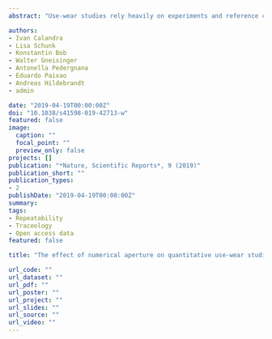 ```yaml
---
abstract: "Use-wear studies rely heavily on experiments and reference collections to infer the function of archeological artifacts. Sequential experiments, in particular, are necessary to understand how use-wear develops. Consequently, it is crucial to analyze the same location on the tool’s surface during the course of an experiment. Being able to relocate the area of interest on a sample is also essential for reproducibility in use-wear studies. However, visual relocation has limited applicability and there is currently no easy and efficient alternative. Here we propose a simple protocol to create a coordinate system directly on the sample. Three ceramic beads that serve as reference markers are adhered onto the sample, either with epoxy resin or acrylic polymer. The former is easier to work with but the latter is reversible so it can be applied to archeological samples too. The microscope’s software then relocates the position(s) of interest.We demonstrate the feasibility of this approach and measure its repeatability by imaging the same position on an experimental flint blade 10 times with two confocal microscopes. Our results show that the position can be relocated automatically with a horizontal positional repeatability of approximately 14% of the field of view. Quantitative surface texture measurements according to ISO 25178 vary due to this positional inaccuracy, but it is still unknown whether this variation would mask functional differences. Although still perfectible, we argue that this protocol represents an important step toward repeatability and reproducibility in experimental archeology, especially in use-wear studies."

authors:
- Ivan Calandra
- Lisa Schunk
- Konstantin Bob
- Walter Gneisinger
- Antonella Pedergnana
- Eduardo Paixao
- Andreas Hildebrandt
- admin

date: "2019-04-19T00:00:00Z"
doi: "10.1038/s41598-019-42713-w"
featured: false
image:
  caption: ""
  focal_point: ""
  preview_only: false
projects: []
publication: "*Nature, Scientific Reports*, 9 (2019)"
publication_short: ""
publication_types:
- 2
publishDate: "2019-04-19T00:00:00Z"
summary:
tags:
- Repeatability
- Traceology
- Open access data
featured: false

title: "The effect of numerical aperture on quantitative use-wear studies and its implication on reproducibility"

url_code: ""
url_dataset: ""
url_pdf: ""
url_poster: ""
url_project: ""
url_slides: ""
url_source: ""
url_video: ""
---
```

